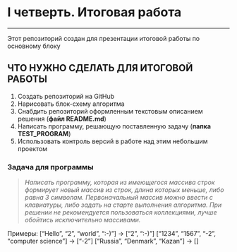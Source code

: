# I четверть. Итоговая работа
***
Этот репозиторий создан для презентации итоговой работы по основному блоку

## ЧТО НУЖНО СДЕЛАТЬ ДЛЯ ИТОГОВОЙ РАБОТЫ

1. Создать репозиторий на GitHub
2. Нарисовать блок-схему алгоритма
3. Снабдить репозиторий оформленным текстовым описанием решения (**файл README.md**)
4. Написать программу, решающую поставленную задачу (**папка TEST_PROGRAM**)
5. Использовать контроль версий в работе над этим небольшим проектом
   
### Задача для программы

>_Написать программу, которая из имеющегося массива строк формирует новый массив из строк, длина которых меньше, либо равна 3 символам. Первоначальный массив можно ввести с клавиатуры, либо задать на старте выполнения алгоритма. При решении не рекомендуется пользоваться коллекциями, лучше обойтись исключительно массивами._

Примеры:
[“Hello”, “2”, “world”, “:-)”] → [“2”, “:-)”]
[“1234”, “1567”, “-2”, “computer science”] → [“-2”]
[“Russia”, “Denmark”, “Kazan”] → []


